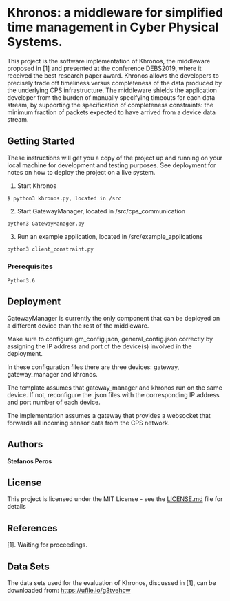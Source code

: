 # Khronos: a middleware for simplified time management in Cyber Physical Systems.

This project is the software implementation of Khronos, the middleware proposed in [1] and presented at the conference DEBS2019, where it received the best research paper award. 
Khronos allows the developers to precisely trade off timeliness versus completeness of the data produced by the underlying CPS infrastructure.
The middleware shields the application developer from the burden of manually specifying timeouts for each data stream, by supporting the specification of completeness constraints: the minimum fraction of packets expected to have arrived from a device data stream.

## Getting Started

These instructions will get you a copy of the project up and running on your local machine for development and testing purposes. See deployment for notes on how to deploy the project on a live system.

1. Start Khronos
```
$ python3 khronos.py, located in /src
```
2. Start GatewayManager, located in /src/cps_communication
```
python3 GatewayManager.py
```
3. Run an example application, located in /src/example_applications
```
python3 client_constraint.py
```

### Prerequisites


```
Python3.6
```


## Deployment

GatewayManager is currently the only component that can be deployed on a different device than the rest of the middleware. 

Make sure to configure gm_config.json, general_config.json correctly by assigning the IP address and port of the device(s) involved in the deployment. 

In these configuration files there are three devices: gateway, gateway_manager and khronos. 

The template assumes that gateway_manager and khronos run on the same device. If not, reconfigure the .json files with the corresponding IP address and port number of each device.

The implementation assumes a gateway that provides a websocket that forwards all incoming sensor data from the CPS network. 


## Authors

**Stefanos Peros** 

## License

This project is licensed under the MIT License - see the [LICENSE.md](LICENSE.md) file for details

## References

[1]. Waiting for proceedings. 

## Data Sets
The data sets used for the evaluation of Khronos, discussed in [1], can be downloaded from: https://ufile.io/g3tvehcw
